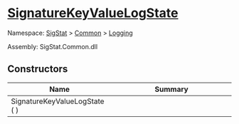# [SignatureKeyValueLogState](./SignatureKeyValueLogState.md)

Namespace: [SigStat](./) > [Common](./../README.md) > [Logging](./README.md)

Assembly: SigStat.Common.dll


## Constructors

| Name<div><a href="#"><img width=225></a></div> | Summary<div><a href="#"><img width=525></a></div> | 
| --- | --- | 
| SignatureKeyValueLogState (  ) |  | 


